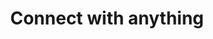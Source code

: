 ---
title: 'Connect with anything'
description: Ballerina has pre-built connectors and triggers for different protocols, third-party SaaS apps, etc., supporting various data formats and authentication mechanisms. Ballerina Central, a globally hosted package management system, enables sharing and discovering packages, including those developed for unique organizational needs.
image: 'images/usecases/integration/connect-with-anything.png'
---